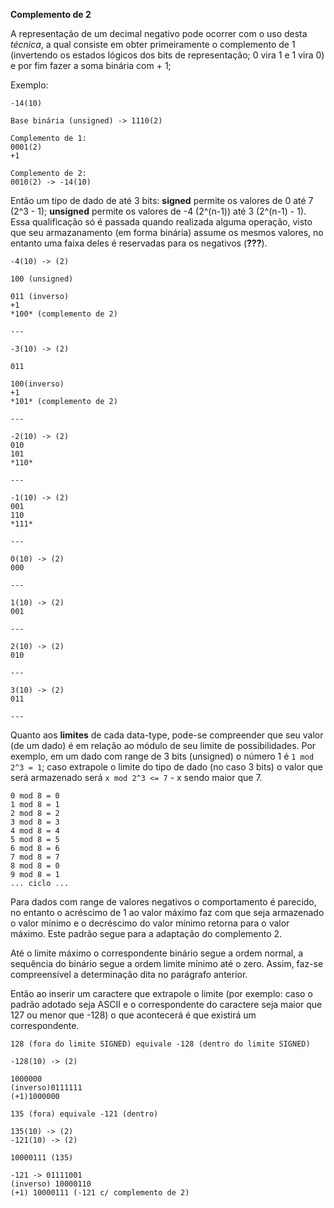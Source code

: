 **Complemento de 2**

A representação de um decimal negativo pode ocorrer com o uso desta *técnica*, a qual consiste em obter primeiramente o complemento de 1 (invertendo os estados lógicos dos bits de representação; 0 vira 1 e 1 vira 0) e por fim fazer a soma binária com + 1;

Exemplo:

```
-14(10)

Base binária (unsigned) -> 1110(2)

Complemento de 1:
0001(2)
+1

Complemento de 2:
0010(2) -> -14(10)
```

Então um tipo de dado de até 3 bits: **signed** permite os valores de 0 até 7 (2^3 - 1); **unsigned** permite os valores de -4 (2^(n-1)) até 3 (2^(n-1) - 1). Essa qualificação só é passada quando realizada alguma operação, visto que seu armazanamento (em forma binária) assume os mesmos valores, no entanto uma faixa deles é reservadas para os negativos (**???**).

```
-4(10) -> (2)

100 (unsigned)

011 (inverso)
+1
*100* (complemento de 2)

---

-3(10) -> (2)

011

100(inverso)
+1
*101* (complemento de 2)

---

-2(10) -> (2)
010
101
*110*

---

-1(10) -> (2)
001
110
*111*

---

0(10) -> (2)
000

---

1(10) -> (2)
001

---

2(10) -> (2)
010

---

3(10) -> (2)
011

---
```

Quanto aos **limites** de cada data-type, pode-se compreender que seu valor (de um dado) é em relação ao módulo de seu limite de possibilidades. Por exemplo, em um dado com range de 3 bits (unsigned) o número 1 é ```1 mod 2^3 = 1```; caso extrapole o limite do tipo de dado (no caso 3 bits) o valor que será armazenado será ```x mod 2^3 <= 7``` - x sendo maior que 7.

```
0 mod 8 = 0
1 mod 8 = 1
2 mod 8 = 2
3 mod 8 = 3
4 mod 8 = 4
5 mod 8 = 5
6 mod 8 = 6
7 mod 8 = 7
8 mod 8 = 0
9 mod 8 = 1
... ciclo ...
```

Para dados com range de valores negativos o comportamento é parecido, no entanto o acréscimo de 1 ao valor máximo faz com que seja armazenado o valor mínimo e o decréscimo do valor mínimo retorna para o valor máximo. Este padrão segue para a adaptação do complemento 2.

Até o limite máximo o correspondente binário segue a ordem normal, a sequência do binário segue a ordem limite mínimo até o zero. Assim, faz-se compreensível a determinação dita no parágrafo anterior.

Então ao inserir um caractere que extrapole o limite (por exemplo: caso o padrão adotado seja ASCII e o correspondente do caractere seja maior que 127 ou menor que -128) o que acontecerá é que existirá um correspondente.

```
128 (fora do limite SIGNED) equivale -128 (dentro do limite SIGNED)

-128(10) -> (2)

1000000
(inverso)0111111
(+1)1000000

135 (fora) equivale -121 (dentro)

135(10) -> (2)
-121(10) -> (2)

10000111 (135)

-121 -> 01111001
(inverso) 10000110
(+1) 10000111 (-121 c/ complemento de 2)
```